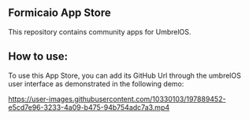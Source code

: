## Formicaio App Store

This repository contains community apps for UmbrelOS.

## How to use:

To use this App Store, you can add its GitHub Url through the umbrelOS user interface as demonstrated in the following demo:

https://user-images.githubusercontent.com/10330103/197889452-e5cd7e96-3233-4a09-b475-94b754adc7a3.mp4
